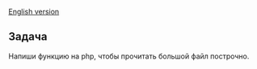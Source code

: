 [English version](README.ENG.MD)

## Задача

Напиши функцию на php, чтобы прочитать большой файл построчно.

